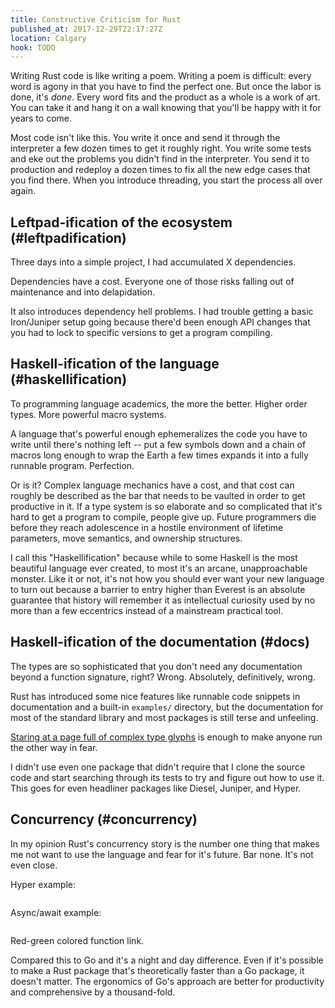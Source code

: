 ```yaml
---
title: Constructive Criticism for Rust
published_at: 2017-12-29T22:17:27Z
location: Calgary
hook: TODO
---
```


Writing Rust code is like writing a poem. Writing a poem is
difficult: every word is agony in that you have to find the
perfect one. But once the labor is done, it's _done_. Every
word fits and the product as a whole is a work of art. You
can take it and hang it on a wall knowing that you'll be
happy with it for years to come.

Most code isn't like this. You write it once and send it
through the interpreter a few dozen times to get it roughly
right. You write some tests and eke out the problems you
didn't find in the interpreter. You send it to production
and redeploy a dozen times to fix all the new edge cases
that you find there. When you introduce threading, you
start the process all over again.

## Leftpad-ification of the ecosystem (#leftpadification)

Three days into a simple project, I had accumulated X
dependencies.

Dependencies have a cost. Everyone one of those risks
falling out of maintenance and into delapidation.

It also introduces dependency hell problems. I had trouble
getting a basic Iron/Juniper setup going because there'd
been enough API changes that you had to lock to specific
versions to get a program compiling.

## Haskell-ification of the language (#haskellification)

To programming language academics, the more the better.
Higher order types. More powerful macro systems.

A language that's powerful enough ephemeralizes the code
you have to write until there's nothing left -- put a few
symbols down and a chain of macros long enough to wrap the
Earth a few times expands it into a fully runnable program.
Perfection.

Or is it? Complex language mechanics have a cost, and that
cost can roughly be described as the bar that needs to be
vaulted in order to get productive in it. If a type system
is so elaborate and so complicated that it's hard to get a
program to compile, people give up. Future programmers die
before they reach adolescence in a hostile environment of
lifetime parameters, move semantics, and ownership
structures.

I call this "Haskellification" because while to some
Haskell is the most beautiful language ever created, to
most it's an arcane, unapproachable monster. Like it or
not, it's not how you should ever want your new language to
turn out because a barrier to entry higher than Everest is
an absolute guarantee that history will remember it as
intellectual curiosity used by no more than a few
eccentrics instead of a mainstream practical tool.

## Haskell-ification of the documentation (#docs)

The types are so sophisticated that you don't need any
documentation beyond a function signature, right? Wrong.
Absolutely, definitively, wrong.

Rust has introduced some nice features like runnable code
snippets in documentation and a built-in `examples/`
directory, but the documentation for most of the standard
library and most packages is still terse and unfeeling.

[Staring at a page full of complex type glyphs][badtypes]
is enough to make anyone run the other way in fear.

I didn't use even one package that didn't require that I
clone the source code and start searching through its tests
to try and figure out how to use it. This goes for even
headliner packages like Diesel, Juniper, and Hyper.

## Concurrency (#concurrency)

In my opinion Rust's concurrency story is the number one
thing that makes me not want to use the language and fear
for it's future. Bar none. It's not even close.

Hyper example:

``` rust
```

Async/await example:

``` rust
```

Red-green colored function link.

Compared this to Go and it's a night and day difference.
Even if it's possible to make a Rust package that's
theoretically faster than a Go package, it doesn't matter.
The ergonomics of Go's approach are better for productivity
and comprehensive by a thousand-fold.

[badtypes]: https://todo
